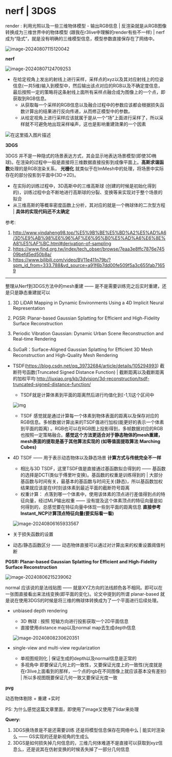 # nerf | 3DGS

render : 利用光照以及一些三维物体模型 - 输出RGB信息 | 反渲染就是从RGB图像转换成为三维世界中的物体模型 (跟我在r3live中理解的render有些不一样) | nerf成为“隐式”，就是没有明确的三维模型信息，模型参数直接保存在了网络中。

<img src="./figure/image-20240807115120042.png" alt="image-20240807115120042"  />



**nerf**

![image-20240807124709253](./figure/image-20240807124709253.png)

- 在给定视角上发出的射线上进行采样，采样点的xyz以及其对应射线上的位姿信息(一共5维)输入到模型中，然后输出该点对应的RGB以及不确定度信息，最后按照一定的策略将这条射线上面所有采样点融合成为图像上的一个点，即获取到RGB信息。
  - 从获取每一个采样的RGB信息以及融合过程中的参数应该都会根据损失函数计算出的结果进行反向传递，从而修正模型中的参数。
  - 从给定视角上进行采样应该就属于是从一个“场”上面进行采样了，所以采样就不可避免地出现采样噪声，这也是影响重建效果的一个因素



![在这里插入图片描述](./figure/6912de27c437f5d6cc6e8cabf1e35ec5.png)



**3DGS**

3DGS 并不是一种隐式的场景表达方式，其会显示地表达场景模型(即使3D椭球)。在渲染的过程中一般是直接将三维数据直接投影到成像平面上。**高斯求谐函数**处理的是RGB渲染关系，  **光栅化** 就类似于在ImMesh中的处理，将场景中实际存在的部分投影到平面中(3D->2D)。

- 在实际的训练过程中，3D高斯中的三维高斯球 (创建的时候是初始化得到的)，训练过程中会不断地进行高斯球的分裂、变换等来实现对于整个场景的拟合
- 从三维高斯的等概率密度函数上分析，其对应的就是一个椭球体的二次型方程 | **具体的实现代码还不太确定**



参考:

1. http://www.yindaheng98.top/%E5%9B%BE%E5%BD%A2%E5%AD%A6/3D%E9%AB%98%E6%96%AF%E6%95%B0%E5%AD%A6%E6%8E%A8%E5%AF%BC.html#derivation-of-sampling
2. https://www.find.org.tw/index/tech_obser/browse/7eaa3e8ffc7876e74509befd5ed50b8a/
3. https://www.bilibili.com/video/BV11e411n79b/?spm_id_from=333.788&vd_source=a91f6b7dd00fe509f5a3c655fab71659





****



整理从Nerf到3DGS方法中的mesh重建 —— 是不是需要训练完之后实时重建，还是只是静态重建就可以

1. 3D LiDAR Mapping in Dynamic Environments Using a 4D Implicit Neural Representation

2. PGSR: Planar-based Gaussian Splatting for Efficient and High-Fidelity Surface Reconstruction
3. Periodic Vibration Gaussian: Dynamic Urban Scene Reconstruction and Real-time Rendering
4. SuGaR：Surface-Aligned Gaussian Splatting for Efficient 3D Mesh Reconstruction and High-Quality Mesh Rendering



- TSDF(https://blog.csdn.net/qq_39732684/article/details/105294993) 截断符号函数(Truncated Signed Distance Function) | 截断距离以及截断距离的加权平均 http://liuxiao.org/kb/3dvision/3d-reconstruction/tsdf-truncated-signed-distance-function/

    - TSDF就是计算体素到平面的距离然后进行均值化到[-1,1]这个区间中

    ![img](figure/1638947899-tsdf1.png)

    - TSDF 感觉就是通过计算每一个体素到物体表面的距离以及保存对应的RGB信息。多帧数据计算出来的TSDF值进行加权(能更好的表示一个体素到平面的距离) 。RGB也可以在RGB图上投影得到，多帧数据对应的RGB也按照一定策略融合。**感觉这个方法更适合对于静态物体的mesh重建，mesh表面的提取是基于其他算法实现的 (如等值面提取算法 Marching Cubes)**



- 4D TSDF —— 用于表示动态物体以及静态场景 **计算方式与传统完全不一样**

    - 相比与3D TSDF，这里TSDF值是直接通过基函数拟合得到的 —— 基函数的选择是DCT(类似于傅里叶变换)。基函数的权重是训练得到的 | 大部分基函数与时间有关，最基本的基函数与时间无关(静态)，所以基函数加权结果就应该是在t时刻该体素到最近平面的截断符号距离
    - 权重计算： 点落到哪一个体素中，使用该体素的顶点进行差值得到点的特征向量，经过MLP输出权重 —— 没有提及这个体素顶点的特征向量是如何得到的，总感觉要在特征向量中体现一些到平面的距离信息 **直接参考Instant_NCP计算顶点特征向量(要实际看一看)**

    ![image-20240806165933567](figure/image-20240806165933567.png)

- 关于损失函数的设置

- 动态/静态函数区分 —— 动态物体直接可以通过对计算出来的权重设置阈值判断





**PGSR: Planar-based Gaussian Splatting for Efficient and High-Fidelity Surface Reconstruction**

![image-20240806215239062](./figure/image-20240806215239062.png)

normal 应该说的是法线贴图 —— 就是XYZ方向的法线颜色各不相同。即可以在一张图直接看出来法线变换(即平面的变化)。论文中提到的所谓 planar-based 就是说在使用3DGS的时候是将三维的椭球体转换成为了一个平面进行后续处理。

- unbiased depth rendering 

  - 3D 椭球 : 按照 短轴方向进行投影获取一个2D平面信息
  - 直接使用distance map以及normal map去生成depth信息

  ![image-20240808230620351](./figure/image-20240808230620351.png)

- single-view and multi-view regularization

  - 单视图规则化 | 保证生成的depth以及normal信息是正常的
  - 多视角中 即要保证几何上的一致性，又要保证光度上的一致性(光度就是在r3live上面看到的那样，一个点的rgb在不同图像上就应该基本没有差别) | 所以多视图既要保证几何一致又要保证光度一致








**pvg**

动态物体剔除 + 重建 +实时

PS: 为什么感觉这篇文章里面，即使用了image又使用了lidar来处理







**Query:**

1. 3DGS换场景是不是还需要训练 还是将模型信息保存在网络中么 | 能实时渲染么 —— GS实现的还是新视角的生成么
2. 3DGS是如何损失掉几何信息的，三维几何体难道不是直接可以获取到xyz信息么，还是说其在仿射变换的时候丢失掉了一部分几何信息




  













